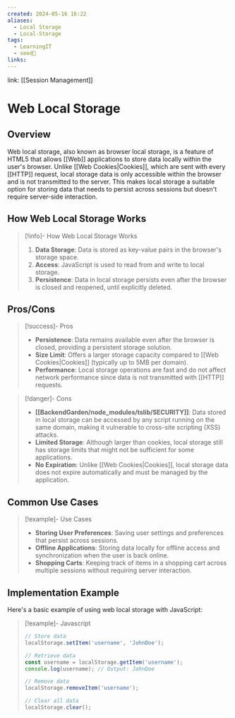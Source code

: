 ```yaml
---
created: 2024-05-16 16:22
aliases:
  - Local Storage
  - Local-Storage
tags:
  - LearningIT
  - seed🌱
links:
---
```


link: [[Session Management]]

# Web Local Storage

## Overview

Web local storage, also known as browser local storage, is a feature of HTML5 that allows [[Web]] applications to store data locally within the user's browser. Unlike [[Web Cookies|Cookies]], which are sent with every [[HTTP]] request, local storage data is only accessible within the browser and is not transmitted to the server. This makes local storage a suitable option for storing data that needs to persist across sessions but doesn't require server-side interaction.

## How Web Local Storage Works

> [!info]- How Web Local Storage Works
> 1. **Data Storage**: Data is stored as key-value pairs in the browser's storage space.
> 2. **Access**: JavaScript is used to read from and write to local storage.
> 3. **Persistence**: Data in local storage persists even after the browser is closed and reopened, until explicitly deleted.

## Pros/Cons

> [!success]- Pros
> - **Persistence**: Data remains available even after the browser is closed, providing a persistent storage solution.
> - **Size Limit**: Offers a larger storage capacity compared to [[Web Cookies|Cookies]] (typically up to 5MB per domain).
> - **Performance**: Local storage operations are fast and do not affect network performance since data is not transmitted with [[HTTP]] requests.


> [!danger]- Cons
> - **[[BackendGarden/node_modules/tslib/SECURITY]]**: Data stored in local storage can be accessed by any script running on the same domain, making it vulnerable to cross-site scripting (XSS) attacks.
> - **Limited Storage**: Although larger than cookies, local storage still has storage limits that might not be sufficient for some applications.
> - **No Expiration**: Unlike [[Web Cookies|Cookies]], local storage data does not expire automatically and must be managed by the application.

## Common Use Cases

> [!example]- Use Cases
> - **Storing User Preferences**: Saving user settings and preferences that persist across sessions.
> - **Offline Applications**: Storing data locally for offline access and synchronization when the user is back online.
> - **Shopping Carts**: Keeping track of items in a shopping cart across multiple sessions without requiring server interaction.

## Implementation Example

Here's a basic example of using web local storage with JavaScript:

> [!example]- Javascript
> ```javascript
> // Store data
> localStorage.setItem('username', 'JohnDoe');
> 
> // Retrieve data
> const username = localStorage.getItem('username');
> console.log(username); // Output: JohnDoe
> 
> // Remove data
> localStorage.removeItem('username');
> 
> // Clear all data
> localStorage.clear();
> ```
